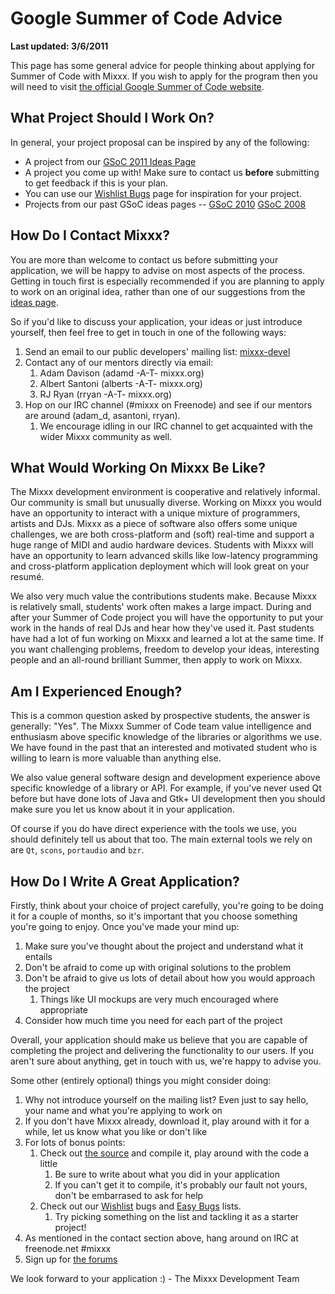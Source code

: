 # Google Summer of Code Advice

**Last updated: 3/6/2011**

This page has some general advice for people thinking about applying for
Summer of Code with Mixxx. If you wish to apply for the program then you
will need to visit [the official Google Summer of Code
website](http://socghop.appspot.com/).

## What Project Should I Work On?

In general, your project proposal can be inspired by any of the
following:

  - A project from our [GSoC 2011 Ideas Page](gsoc2011ideas)
  - A project you come up with\! Make sure to contact us **before**
    submitting to get feedback if this is your plan.
  - You can use our [Wishlist
    Bugs](https://bugs.launchpad.net/mixxx/+bugs?field.searchtext=&orderby=-importance&field.importance%3Alist=WISHLIST&assignee_option=any&field.assignee=&field.bug_reporter=&field.bug_supervisor=&field.bug_commenter=&field.subscriber=&field.tag=&field.tags_combinator=ANY&field.has_cve.used=&field.omit_dupes.used=&field.omit_dupes=on&field.affects_me.used=&field.has_patch.used=&field.has_branches.used=&field.has_branches=on&field.has_no_branches.used=&field.has_no_branches=on&search=Search)
    page for inspiration for your project.
  - Projects from our past GSoC ideas pages -- [GSoC
    2010](gsoc2010ideas) [GSoC 2008](gsoc2008ideas)

## How Do I Contact Mixxx?

You are more than welcome to contact us before submitting your
application, we will be happy to advise on most aspects of the process.
Getting in touch first is especially recommended if you are planning to
apply to work on an original idea, rather than one of our suggestions
from the [ideas page](gsoc2011ideas).

So if you'd like to discuss your application, your ideas or just
introduce yourself, then feel free to get in touch in one of the
following ways:

1.  Send an email to our public developers' mailing list:
    [mixxx-devel](http://lists.sourceforge.net/lists/listinfo/mixxx-devel)
2.  Contact any of our mentors directly via email: 
    1.  Adam Davison (adamd -A-T- mixxx.org)
    2.  Albert Santoni (alberts -A-T- mixxx.org)
    3.  RJ Ryan (rryan -A-T- mixxx.org)
3.  Hop on our IRC channel (\#mixxx on Freenode) and see if our mentors
    are around (adam\_d, asantoni, rryan). 
    1.  We encourage idling in our IRC channel to get acquainted with
        the wider Mixxx community as well.

## What Would Working On Mixxx Be Like?

The Mixxx development environment is cooperative and relatively
informal. Our community is small but unusually diverse. Working on Mixxx
you would have an opportunity to interact with a unique mixture of
programmers, artists and DJs. Mixxx as a piece of software also offers
some unique challenges, we are both cross-platform and (soft) real-time
and support a huge range of MIDI and audio hardware devices. Students
with Mixxx will have an opportunity to learn advanced skills like
low-latency programming and cross-platform application deployment which
will look great on your resumé.

We also very much value the contributions students make. Because Mixxx
is relatively small, students' work often makes a large impact. During
and after your Summer of Code project you will have the opportunity to
put your work in the hands of real DJs and hear how they've used it.
Past students have had a lot of fun working on Mixxx and learned a lot
at the same time. If you want challenging problems, freedom to develop
your ideas, interesting people and an all-round brilliant Summer, then
apply to work on Mixxx.

## Am I Experienced Enough?

This is a common question asked by prospective students, the answer is
generally: "Yes". The Mixxx Summer of Code team value intelligence and
enthusiasm above specific knowledge of the libraries or algorithms we
use. We have found in the past that an interested and motivated student
who is willing to learn is more valuable than anything else.

We also value general software design and development experience above
specific knowledge of a library or API. For example, if you've never
used Qt before but have done lots of Java and Gtk+ UI development then
you should make sure you let us know about it in your application.

Of course if you do have direct experience with the tools we use, you
should definitely tell us about that too. The main external tools we
rely on are `Qt`, `scons`, `portaudio` and `bzr`.

## How Do I Write A Great Application?

Firstly, think about your choice of project carefully, you're going to
be doing it for a couple of months, so it's important that you choose
something you're going to enjoy. Once you've made your mind up:

1.  Make sure you've thought about the project and understand what it
    entails
2.  Don't be afraid to come up with original solutions to the problem
3.  Don't be afraid to give us lots of detail about how you would
    approach the project
    1.  Things like UI mockups are very much encouraged where
        appropriate
4.  Consider how much time you need for each part of the project

Overall, your application should make us believe that you are capable of
completing the project and delivering the functionality to our users. If
you aren't sure about anything, get in touch with us, we're happy to
advise you.

Some other (entirely optional) things you might consider doing:

1.  Why not introduce yourself on the mailing list? Even just to say
    hello, your name and what you're applying to work on
2.  If you don't have Mixxx already, download it, play around with it
    for a while, let us know what you like or don't like
3.  For lots of bonus points:
    1.  Check out [the source](using_bazaar) and compile it, play around
        with the code a little
        1.  Be sure to write about what you did in your application
        2.  If you can't get it to compile, it's probably our fault not
            yours, don't be embarrased to ask for help
    2.  Check out our
        [Wishlist](https://bugs.launchpad.net/mixxx/+bugs?field.searchtext=&orderby=-importance&field.importance%3Alist=WISHLIST&assignee_option=any&field.assignee=&field.bug_reporter=&field.bug_supervisor=&field.bug_commenter=&field.subscriber=&field.tag=&field.tags_combinator=ANY&field.has_cve.used=&field.omit_dupes.used=&field.omit_dupes=on&field.affects_me.used=&field.has_patch.used=&field.has_branches.used=&field.has_branches=on&field.has_no_branches.used=&field.has_no_branches=on&search=Search)
        bugs and [Easy
        Bugs](https://bugs.launchpad.net/mixxx/+bugs?field.tag=easy)
        lists. 
        1.  Try picking something on the list and tackling it as a
            starter project\!
4.  As mentioned in the contact section above, hang around on IRC at
    freenode.net \#mixxx
5.  Sign up for [the forums](http://www.mixxx.org/forums)

We look forward to your application :) - The Mixxx Development Team
